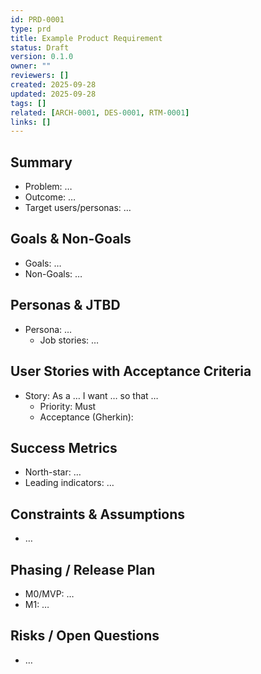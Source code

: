 ```yaml
---
id: PRD-0001
type: prd
title: Example Product Requirement
status: Draft
version: 0.1.0
owner: ""
reviewers: []
created: 2025-09-28
updated: 2025-09-28
tags: []
related: [ARCH-0001, DES-0001, RTM-0001]
links: []
---
```


## Summary
- Problem: …
- Outcome: …
- Target users/personas: …

## Goals & Non-Goals
- Goals: …
- Non-Goals: …

## Personas & JTBD
- Persona: …
  - Job stories: …

## User Stories with Acceptance Criteria
- Story: As a … I want … so that …
  - Priority: Must
  - Acceptance (Gherkin):
    

## Success Metrics
- North-star: …
- Leading indicators: …

## Constraints & Assumptions
- …

## Phasing / Release Plan
- M0/MVP: …
- M1: …

## Risks / Open Questions
- …
